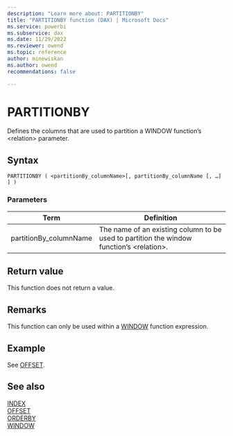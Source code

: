 ```yaml
---
description: "Learn more about: PARTITIONBY"
title: "PARTITIONBY function (DAX) | Microsoft Docs"
ms.service: powerbi 
ms.subservice: dax
ms.date: 11/29/2022
ms.reviewer: owend
ms.topic: reference
author: minewiskan
ms.author: owend 
recommendations: false

---
```


# PARTITIONBY

Defines the columns that are used to partition a WINDOW function’s \<relation> parameter.
  
## Syntax  
  
```dax
PARTITIONBY ( <partitionBy_columnName>[, partitionBy_columnName [, …] ] )
```
  
### Parameters  
  
|Term|Definition|  
|--------|--------------|  
|partitionBy_columnName|The name of an existing column to be used to partition the window function’s \<relation>. |

## Return value

This function does not return a value.  
  
## Remarks

This function can only be used within a [WINDOW](window-function-dax.md) function expression.

## Example

See [OFFSET](offset-function-dax.md).

## See also

[INDEX](index-function-dax.md)  
[OFFSET](offset-function-dax.md)  
[ORDERBY](orderby-function-dax.md)  
[WINDOW](window-function-dax.md)
